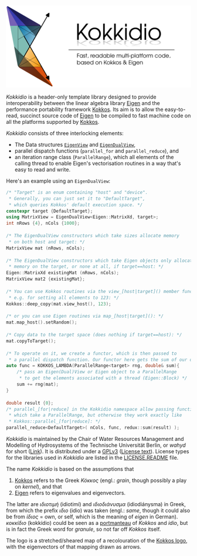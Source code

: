 ![Kokkidio logo][logo]

*Kokkidio* is a header-only template library designed to provide interoperability between the linear algebra library [Eigen] and the performance portability framework [Kokkos]. 
Its aim is to allow the easy-to-read, succinct source code of [Eigen] to be compiled to fast machine code on all the platforms supported by [Kokkos].  



*Kokkidio* consists of three interlocking elements:
* The Data structures [`EigenView`][EigenView] and [`EigenDualView`][EigenDualView],
* parallel dispatch functions (`parallel_for` and `parallel_reduce`), and
* an iteration range class (`ParallelRange`), which all elements of the calling thread to enable Eigen's vectorisation routines in a way that's easy to read and write.

<!-- It provides data structures, parallel dispatch functions, and an iteration range class a data structure called [`EigenView`][EigenView], which  -->
Here's an example using an `EigenDualView`:

```c++
/* "Target" is an enum containing "host" and "device".
 * Generally, you can just set it to "DefaultTarget",
 * which queries Kokkos' default execution space. */
constexpr target {DefaultTarget};
using MatrixView = EigenDualView<Eigen::MatrixXd, target>;
int nRows {4}, nCols {1000};

/* The EigenDualView constructors which take sizes allocate memory 
 * on both host and target: */
MatrixView mat (nRows, nCols);

/* The EigenDualView constructors which take Eigen objects only allocate
 * memory on the target, or none at all, if target==host: */
Eigen::MatrixXd existingMat (nRows, nCols);
MatrixView mat2 {existingMat};

/* You can use Kokkos routines via the view_[host|target]() member functions, 
 * e.g. for setting all elements to 123: */
Kokkos::deep_copy(mat.view_host(), 123);

/* or you can use Eigen routines via map_[host|target](): */
mat.map_host().setRandom();

/* Copy data to the target space (does nothing if target==host): */
mat.copyToTarget();

/* To operate on it, we create a functor, which is then passed to 
 * a parallel dispatch function. Our functor here gets the sum of our data: */
auto func = KOKKOS_LAMBDA(ParallelRange<target> rng, double& sum){
	/* pass an Eigen(Dual)View or Eigen object to a ParallelRange
	 * to get the elements associated with a thread (Eigen::Block) */
	sum += rng(mat);
}

double result {0};
/* parallel_[for|reduce] in the Kokkidio namespace allow passing functions 
 * which take a ParallelRange, but otherwise they work exactly like
 * Kokkos::parallel_[for|reduce]: */
parallel_reduce<DefaultTarget>( nCols, func, redux::sum(result) );
```

*Kokkidio* is maintained by the
Chair of Water Resources Management and Modelling of Hydrosystems of the
Technische Universität Berlin,
or *wahyd* for short ([Link][wahyd]).
It is distributed under a [GPLv3] ([License text][License]).
License types for the libraries used in *Kokkidio*
are listed in the [LICENSE.README] file.

The name *Kokkidio* is based on the assumptions that 
1. [Kokkos] refers to the Greek *Κόκκος* (engl.: *grain*, though possibly a play on *kernel*), and that 
2. [Eigen] refers to eigenvalues and eigenvectors.

The latter are *ιδιοτιμή* (idiotimí) and *ιδιοδιάνυσμα* (idiodiánysma) in Greek, 
from which the prefix *ιδιο* (idio) was taken
(engl.: *same*, though it could also be from *ίδιος* = own, or self, 
which is the meaning of *eigen* in German). 
*κοκκίδιο* (kokkídio) could be seen as a [portmanteau] of *Kokkos* and *idio*, 
but is in fact the Greek word for *granule*, so not far off *Kokkos* itself.

The logo is a stretched/sheared map of a recolouration of the [Kokkos logo], 
with the eigenvectors of that mapping drawn as arrows.




[logo]: ./media/Kokkidio_Logo.svg "Kokkidio logo"

[Eigen]: https://eigen.tuxfamily.org/
[Kokkos]: https://kokkos.org/
[Kokkos logo]: https://kokkos.org/img/kokkos-logo.png
[GPLv3]: https://www.gnu.org/licenses/gpl-3.0.en.html

[License]: ./LICENSE
[LICENSE.README]: ./LICENSE.README
[wahyd]: https://www.wahyd.tu-berlin.de/

[EigenView]: ./include/Kokkidio/EigenView.hpp
[EigenDualView]: ./include/Kokkidio/EigenDualView.hpp
[portmanteau]: https://en.wikipedia.org/wiki/Portmanteau